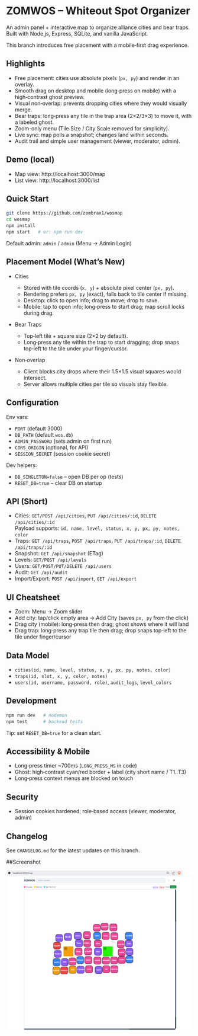 # ZOMWOS – Whiteout Spot Organizer

An admin panel + interactive map to organize alliance cities and bear traps. Built with Node.js, Express, SQLite, and vanilla JavaScript.

This branch introduces free placement with a mobile‑first drag experience.

## Highlights

- Free placement: cities use absolute pixels (`px, py`) and render in an overlay.
- Smooth drag on desktop and mobile (long‑press on mobile) with a high‑contrast ghost preview.
- Visual non‑overlap: prevents dropping cities where they would visually merge.
- Bear traps: long‑press any tile in the trap area (2×2/3×3) to move it, with a labeled ghost.
- Zoom-only menu (Tile Size / City Scale removed for simplicity).
- Live sync: map polls a snapshot; changes land within seconds.
- Audit trail and simple user management (viewer, moderator, admin).

## Demo (local)

- Map view: http://localhost:3000/map
- List view: http://localhost:3000/list

## Quick Start

```bash
git clone https://github.com/zombrax1/wosmap
cd wosmap
npm install
npm start   # or: npm run dev
```

Default admin: `admin` / `admin` (Menu → Admin Login)

## Placement Model (What’s New)

- Cities
  - Stored with tile coords (`x, y`) + absolute pixel center (`px, py`).
  - Rendering prefers `px, py` (exact), falls back to tile center if missing.
  - Desktop: click to open info; drag to move; drop to save.
  - Mobile: tap to open info; long‑press to start drag; map scroll locks during drag.

- Bear Traps
  - Top‑left tile + square size (2×2 by default).
  - Long‑press any tile within the trap to start dragging; drop snaps top‑left to the tile under your finger/cursor.

- Non‑overlap
  - Client blocks city drops where their 1.5×1.5 visual squares would intersect.
  - Server allows multiple cities per tile so visuals stay flexible.

## Configuration

Env vars:
- `PORT` (default 3000)
- `DB_PATH` (default `wos.db`)
- `ADMIN_PASSWORD` (sets admin on first run)
- `CORS_ORIGIN` (optional, for API)
- `SESSION_SECRET` (session cookie secret)

Dev helpers:
- `DB_SINGLETON=false` – open DB per op (tests)
- `RESET_DB=true`    – clear DB on startup

## API (Short)

- Cities: `GET/POST /api/cities`, `PUT /api/cities/:id`, `DELETE /api/cities/:id`  
  Payload supports: `id, name, level, status, x, y, px, py, notes, color`
- Traps: `GET /api/traps`, `POST /api/traps`, `PUT /api/traps/:id`, `DELETE /api/traps/:id`
- Snapshot: `GET /api/snapshot` (ETag)
- Levels: `GET/POST /api/levels`
- Users: `GET/POST/PUT/DELETE /api/users`
- Audit: `GET /api/audit`
- Import/Export: `POST /api/import`, `GET /api/export`

## UI Cheatsheet

- Zoom: Menu → Zoom slider
- Add city: tap/click empty area → Add City (saves `px, py` from the click)
- Drag city (mobile): long‑press then drag; ghost shows where it will land
- Drag trap: long‑press any trap tile then drag; drop snaps top‑left to the tile under finger/cursor

## Data Model

- `cities(id, name, level, status, x, y, px, py, notes, color)`
- `traps(id, slot, x, y, color, notes)`
- `users(id, username, password, role)`, `audit_logs`, `level_colors`

## Development

```bash
npm run dev   # nodemon
npm test      # backend tests
```

Tip: set `RESET_DB=true` for a clean start.

## Accessibility & Mobile

- Long‑press timer ~700ms (`LONG_PRESS_MS` in code)
- Ghost: high‑contrast cyan/red border + label (city short name / T1..T3)
- Long‑press context menus are blocked on touch

## Security

- Session cookies hardened; role‑based access (viewer, moderator, admin)

## Changelog

See `CHANGELOG.md` for the latest updates on this branch.

##Screenshot

![image1](./image/Screenshot1.png)
